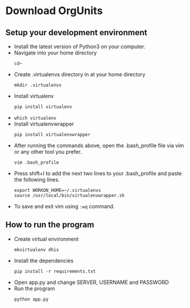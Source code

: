# Download OrgUnits

## Setup your development environment
- Install the latest version of Python3 on your computer.
- Navigate into your home directory
    ```
    cd~
    ```
- Create .virtualenvs directory in at your home directory 
  ```
  mkdir .virtualenvs
  ```
- Install virtualenv 
  ```
  pip install virtualenv
  ``` 
- ```which virtualenv```
- Install virtualenvwrapper 
  ```
  pip install virtualenvwrapper
  ```
- After running the commands above, open the .bash_profile file via vim or any other tool you prefer.
    ```
    vim .bash_profile
    ```
- Press shift+I to add the next two lines to your .bash_profile and paste the following lines.
    ```
    export WORKON_HOME=~/.virtualenvs
    source /usr/local/bin/virtualenvwrapper.sh
    ```
- To save and exit vim using ```:wq``` command.

## How to run the program
- Create virtual environment
    ```
    mkvirtualenv dhis
    ```
- Install the dependencies
    ```
    pip install -r requirements.txt
    ```
- Open app.py and change SERVER, USERNAME and PASSWORD
- Run the program
  ```
  python app.py
  ```

